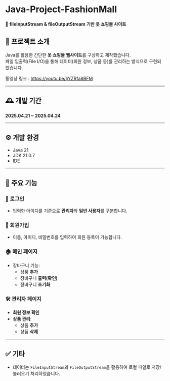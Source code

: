 # Java-Project-FashionMall  
📂 **fileInputStream & fileOutputStream 기반 옷 쇼핑몰 사이트**

## 📌 프로젝트 소개  
Java를 활용한 간단한 **옷 쇼핑몰 웹사이트**를 구상하고 제작했습니다.  
파일 입출력(File I/O)을 통해 데이터(회원 정보, 상품 등)를 관리하는 방식으로 구현되었습니다.

동영상 링크 : https://youtu.be/IjYZRfa8BFM

---



## 🕰️ 개발 기간  
**2025.04.21 ~ 2025.04.24**

---

## ⚙️ 개발 환경  
- Java 21  
- JDK 21.0.7
- IDE 

---

## 🔑 주요 기능

### 👤 로그인  
- 입력한 아이디를 기준으로 **관리자**와 **일반 사용자**를 구분합니다.

### 📝 회원가입  
- 이름, 아이디, 비밀번호를 입력하여 회원 등록이 가능합니다.

### 🏠 메인 페이지  
- 장바구니 기능:  
  - 상품 **추가**  
  - 장바구니 **출력(확인)**  
  - 장바구니 **초기화**

### 🛠️ 관리자 페이지  
- **회원 정보 확인**  
- **상품 관리**:  
  - 상품 **추가**  
  - 상품 **삭제**

---

## ✅ 기타  
- 데이터는 `FileInputStream`과 `FileOutputStream`을 활용하여 로컬 파일로 저장/불러오기 처리하였습니다.
